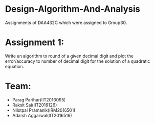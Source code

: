 # Design-Algorithm-And-Analysis
Assignments of DAA432C which were assigned to Group30.

# Assignment 1:
Write an algorithm to round of a given decimal digit and plot the error/accuracy to number of decimal digit for the solution of a quadratic equation.

# Team:
* Parag Parihar(IIT2016095)
* Raksit Sai(IIT2016126)
* Nilotpal Pramanik(IRM2016501)
* Adarsh Aggarwal(IIT2016516)
